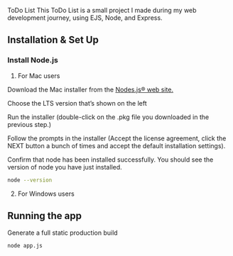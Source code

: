 ToDo List
This ToDo List is a small project I made during my web development journey, using EJS, Node, and Express.

## Installation & Set Up

<h3>Install Node.js</h3>


1. For Mac users

<p>Download the Mac installer from the <a href="https://nodejs.org/en/">Nodes.js® web site.</a></p>
<p>Choose the LTS version that’s shown on the left</p>
<p>Run the installer (double-click on the .pkg file you downloaded in the previous step.)</p>
<p>Follow the prompts in the installer (Accept the license agreement, click the NEXT button a bunch of times and accept the default installation settings).</p>
Confirm that node has been installed successfully. You should see the version of node you have just installed.</p>

   ```sh
   node --version
   ```

2. For Windows users


## Running the app

Generate a full static production build

   ```sh
   node app.js
   ```
